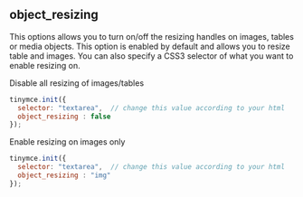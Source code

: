 ## object_resizing

This options allows you to turn on/off the resizing handles on images, tables or media objects. This option is enabled by default and allows you to resize table and images. You can also specify a CSS3 selector of what you want to enable resizing on.

Disable all resizing of images/tables

```js
tinymce.init({
  selector: "textarea",  // change this value according to your html
  object_resizing : false
});
```

Enable resizing on images only

```js
tinymce.init({
  selector: "textarea",  // change this value according to your html
  object_resizing : "img"
});
```
